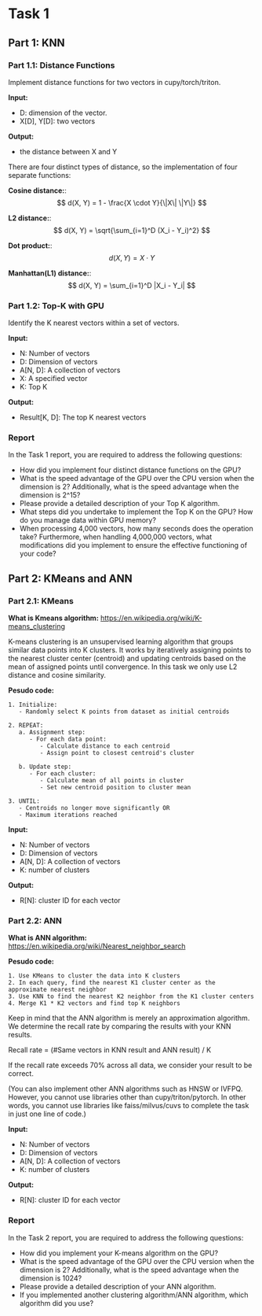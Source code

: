 # Task 1

## Part 1: KNN

### Part 1.1: Distance Functions

Implement distance functions for two vectors in cupy/torch/triton.  

**Input:**  
- D: dimension of the vector.  
- X[D], Y[D]: two vectors  

**Output:**  
- the distance between X and Y 

There are four distinct types of distance, so the implementation of four separate functions:

**Cosine distance:**:
$$
d(X, Y) = 1 - \frac{X \cdot Y}{\|X\| \|Y\|}
$$

**L2 distance:**:
$$
d(X, Y) = \sqrt{\sum_{i=1}^D (X_i - Y_i)^2}
$$

**Dot product:**:
$$
d(X, Y) = X \cdot Y
$$

**Manhattan(L1) distance:**:
$$
d(X, Y) = \sum_{i=1}^D |X_i - Y_i|
$$

### Part 1.2: Top-K with GPU

Identify the K nearest vectors within a set of vectors.

**Input:**
-  N: Number of vectors
-  D: Dimension of vectors
-  A[N, D]: A collection of vectors
-  X: A specified vector
-  K: Top K

**Output:**
-  Result[K, D]: The top K nearest vectors

### Report

In the Task 1 report, you are required to address the following questions:  

- How did you implement four distinct distance functions on the GPU?  
- What is the speed advantage of the GPU over the CPU version when the dimension is 2? Additionally, what is the speed advantage when the dimension is 2^15?  
- Please provide a detailed description of your Top K algorithm.  
- What steps did you undertake to implement the Top K on the GPU? How do you manage data within GPU memory?  
- When processing 4,000 vectors, how many seconds does the operation take? Furthermore, when handling 4,000,000 vectors, what modifications did you implement to ensure the effective functioning of your code?


## Part 2: KMeans and ANN

### Part 2.1: KMeans

**What is Kmeans algorithm:**
https://en.wikipedia.org/wiki/K-means_clustering

K-means clustering is an unsupervised learning algorithm that groups similar data points into K clusters. It works by iteratively assigning points to the nearest cluster center (centroid) and updating centroids based on the mean of assigned points until convergence.
In this task we only use L2 distance and cosine similarity.

**Pesudo code:**
```
1. Initialize:
   - Randomly select K points from dataset as initial centroids

2. REPEAT:
   a. Assignment step:
      - For each data point:
         - Calculate distance to each centroid
         - Assign point to closest centroid's cluster
   
   b. Update step:
      - For each cluster:
         - Calculate mean of all points in cluster
         - Set new centroid position to cluster mean

3. UNTIL:
   - Centroids no longer move significantly OR
   - Maximum iterations reached
```

**Input:**
-  N: Number of vectors
-  D: Dimension of vectors
-  A[N, D]: A collection of vectors
-  K: number of clusters

**Output:**
-  R[N]: cluster ID for each vector

### Part 2.2: ANN

**What is ANN algorithm:**
https://en.wikipedia.org/wiki/Nearest_neighbor_search


**Pesudo code:**
```
1. Use KMeans to cluster the data into K clusters
2. In each query, find the nearest K1 cluster center as the approximate nearest neighbor
3. Use KNN to find the nearest K2 neighbor from the K1 cluster centers
4. Merge K1 * K2 vectors and find top K neighbors
```

Keep in mind that the ANN algorithm is merely an approximation algorithm. We determine the recall rate by comparing the results with your KNN results.

Recall rate = (#Same vectors in KNN result and ANN result) / K

If the recall rate exceeds 70% across all data, we consider your result to be correct.

(You can also implement other ANN algorithms such as HNSW or IVFPQ. However, you cannot use libraries other than cupy/triton/pytorch. In other words, you cannot use libraries like faiss/milvus/cuvs to complete the task in just one line of code.)

**Input:**
-  N: Number of vectors
-  D: Dimension of vectors
-  A[N, D]: A collection of vectors
-  K: number of clusters

**Output:**
-  R[N]: cluster ID for each vector

### Report

In the Task 2 report, you are required to address the following questions:  

- How did you implement your K-means algorithm on the GPU?  
- What is the speed advantage of the GPU over the CPU version when the dimension is 2? Additionally, what is the speed advantage when the dimension is 1024?  
- Please provide a detailed description of your ANN algorithm.  
- If you implemented another clustering algorithm/ANN algorithm, which algorithm did you use?

